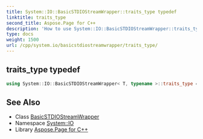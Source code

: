 ```yaml
---
title: System::IO::BasicSTDIOStreamWrapper::traits_type typedef
linktitle: traits_type
second_title: Aspose.Page for C++
description: 'How to use System::IO::BasicSTDIOStreamWrapper::traits_type typedef of System::IO::BasicSTDIOStreamWrapper class in C++.'
type: docs
weight: 1500
url: /cpp/system.io/basicstdiostreamwrapper/traits_type/
---
```

## traits_type typedef




```cpp
using System::IO::BasicSTDIOStreamWrapper< T, typename >::traits_type =  typename BaseType::traits_type
```

## See Also

* Class [BasicSTDIOStreamWrapper](../)
* Namespace [System::IO](../../)
* Library [Aspose.Page for C++](../../../)
